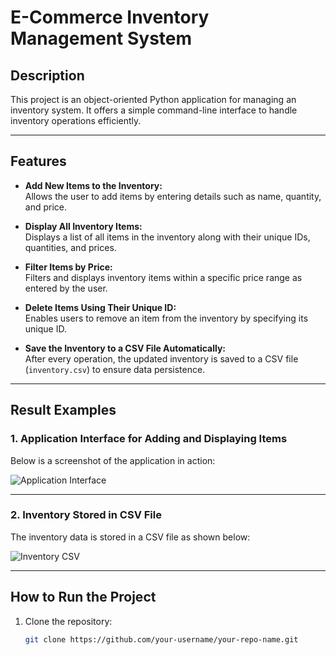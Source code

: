 # **E-Commerce Inventory Management System**

## **Description**
This project is an object-oriented Python application for managing an inventory system. It offers a simple command-line interface to handle inventory operations efficiently.

---

## **Features**
- **Add New Items to the Inventory:**  
  Allows the user to add items by entering details such as name, quantity, and price.

- **Display All Inventory Items:**  
  Displays a list of all items in the inventory along with their unique IDs, quantities, and prices.

- **Filter Items by Price:**  
  Filters and displays inventory items within a specific price range as entered by the user.

- **Delete Items Using Their Unique ID:**  
  Enables users to remove an item from the inventory by specifying its unique ID.

- **Save the Inventory to a CSV File Automatically:**  
  After every operation, the updated inventory is saved to a CSV file (`inventory.csv`) to ensure data persistence.

---

## **Result Examples**

### **1. Application Interface for Adding and Displaying Items**
Below is a screenshot of the application in action:

![Application Interface](![image](https://github.com/user-attachments/assets/a5054fe0-2d27-49b1-9c1f-e651c8b0440d)
)

---

### **2. Inventory Stored in CSV File**
The inventory data is stored in a CSV file as shown below:

![Inventory CSV](![image](https://github.com/user-attachments/assets/88083426-b730-4373-9d0c-c6f637afd205)
)

---

## **How to Run the Project**
1. Clone the repository:
   ```bash
   git clone https://github.com/your-username/your-repo-name.git
